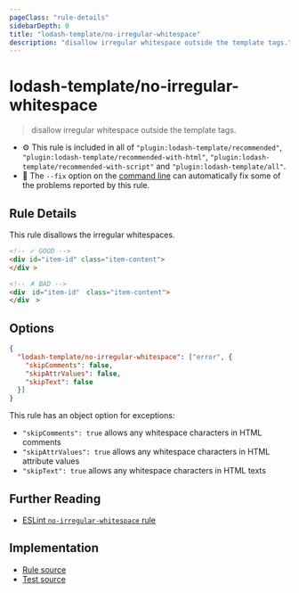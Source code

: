 ```yaml
---
pageClass: "rule-details"
sidebarDepth: 0
title: "lodash-template/no-irregular-whitespace"
description: "disallow irregular whitespace outside the template tags."
---
```

# lodash-template/no-irregular-whitespace
> disallow irregular whitespace outside the template tags.

- :gear: This rule is included in all of `"plugin:lodash-template/recommended"`, `"plugin:lodash-template/recommended-with-html"`, `"plugin:lodash-template/recommended-with-script"` and `"plugin:lodash-template/all"`.
- :wrench: The `--fix` option on the [command line](https://eslint.org/docs/user-guide/command-line-interface#fixing-problems) can automatically fix some of the problems reported by this rule.

## Rule Details

This rule disallows the irregular whitespaces.

<eslint-code-block fix :rules="{'lodash-template/no-irregular-whitespace': ['error']}">

```html
<!-- ✓ GOOD -->
<div id="item-id" class="item-content">
</div >

<!-- ✗ BAD -->
<div　id="item-id"　class="item-content">
</div　>
```

</eslint-code-block>

## Options

```json
{
  "lodash-template/no-irregular-whitespace": ["error", {
    "skipComments": false,
    "skipAttrValues": false,
    "skipText": false
  }]
}
```

This rule has an object option for exceptions:

* `"skipComments": true` allows any whitespace characters in HTML comments
* `"skipAttrValues": true` allows any whitespace characters in HTML attribute values
* `"skipText": true` allows any whitespace characters in HTML texts

## Further Reading

* [ESLint `no-irregular-whitespace` rule](https://eslint.org/docs/rules/no-irregular-whitespace)

## Implementation

- [Rule source](https://github.com/ota-meshi/eslint-plugin-lodash-template/blob/master/lib/rules/no-irregular-whitespace.js)
- [Test source](https://github.com/ota-meshi/eslint-plugin-lodash-template/blob/master/tests/lib/rules/no-irregular-whitespace.js)
